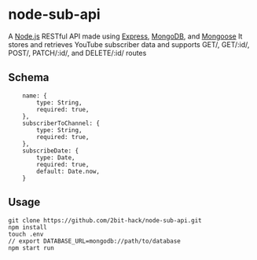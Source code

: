 # node-sub-api

A [Node.js](https://nodejs.org/en/) RESTful API made using [Express](https://expressjs.com/), [MongoDB](https://www.mongodb.com/), and [Mongoose](https://mongoosejs.com/)
It stores and retrieves YouTube subscriber data
and supports GET/, GET/:id/, POST/, PATCH/:id/, and DELETE/:id/ routes

## Schema

```
    name: {
		type: String,
		required: true,
	},
	subscriberToChannel: {
		type: String,
		required: true,
	},
	subscribeDate: {
		type: Date,
		required: true,
		default: Date.now,
	}
```

## Usage

```
git clone https://github.com/2bit-hack/node-sub-api.git
npm install
touch .env
// export DATABASE_URL=mongodb://path/to/database
npm start run
```
